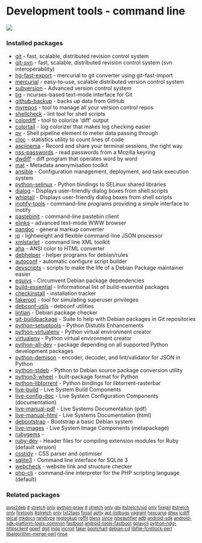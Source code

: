 # Development tools - command line

[![](https://screenshots.debian.net/thumbnail/git/)](https://screenshots.debian.net/screenshot/git/)


 

### Installed packages

* [git](https://packages.debian.org/stretch/git) - fast, scalable, distributed revision control system
* [git-svn](https://packages.debian.org/stretch/git-svn) - fast, scalable, distributed revision control system (svn interoperability)
* [hg-fast-export](https://packages.debian.org/stretch/hg-fast-export) - mercurial to git converter using git-fast-import
* [mercurial](https://packages.debian.org/stretch/mercurial) - easy-to-use, scalable distributed version control system
* [subversion](https://packages.debian.org/stretch/subversion) - Advanced version control system
* [tig](https://packages.debian.org/stretch/tig) - ncurses-based text-mode interface for Git
* [github-backup](https://packages.debian.org/stretch/github-backup) - backs up data from GitHub
* [myrepos](https://packages.debian.org/stretch/myrepos) - tool to manage all your version control repos
* [shellcheck](https://packages.debian.org/stretch/shellcheck) - lint tool for shell scripts
* [colordiff](https://packages.debian.org/stretch/colordiff) - tool to colorize 'diff' output
* [colortail](https://packages.debian.org/stretch/colortail) - log colorizer that makes log checking easier
* [pv](https://packages.debian.org/stretch/pv) - Shell pipeline element to meter data passing through
* [cloc](https://packages.debian.org/stretch/cloc) - statistics utility to count lines of code
* [asciinema](https://packages.debian.org/stretch/asciinema) - Record and share your terminal sessions, the right way
* [nss-passwords](https://packages.debian.org/stretch/nss-passwords) - read passwords from a Mozilla keyring
* [dwdiff](https://packages.debian.org/stretch/dwdiff) - diff program that operates word by word
* [mat](https://packages.debian.org/stretch/mat) - Metadata anonymisation toolkit
* [ansible](https://packages.debian.org/stretch/ansible) - Configuration management, deployment, and task execution system
* [python-selinux](https://packages.debian.org/stretch/python-selinux) - Python bindings to SELinux shared libraries
* [dialog](https://packages.debian.org/stretch/dialog) - Displays user-friendly dialog boxes from shell scripts
* [whiptail](https://packages.debian.org/stretch/whiptail) - Displays user-friendly dialog boxes from shell scripts
* [inotify-tools](https://packages.debian.org/stretch/inotify-tools) - command-line programs providing a simple interface to inotify
* [pastebinit](https://packages.debian.org/stretch/pastebinit) - command-line pastebin client
* [elinks](https://packages.debian.org/stretch/elinks) - advanced text-mode WWW browser
* [pandoc](https://packages.debian.org/stretch/pandoc) - general markup converter
* [jq](https://packages.debian.org/stretch/jq) - lightweight and flexible command-line JSON processor
* [xmlstarlet](https://packages.debian.org/stretch/xmlstarlet) - command line XML toolkit
* [aha](https://packages.debian.org/stretch/aha) - ANSI color to HTML converter
* [debhelper](https://packages.debian.org/stretch/debhelper) - helper programs for debian/rules
* [autoconf](https://packages.debian.org/stretch/autoconf) - automatic configure script builder
* [devscripts](https://packages.debian.org/stretch/devscripts) - scripts to make the life of a Debian Package maintainer easier
* [equivs](https://packages.debian.org/stretch/equivs) - Circumvent Debian package dependencies
* [build-essential](https://packages.debian.org/stretch/build-essential) - Informational list of build-essential packages
* [checkinstall](https://packages.debian.org/stretch/checkinstall) - installation tracker
* [fakeroot](https://packages.debian.org/stretch/fakeroot) - tool for simulating superuser privileges
* [debconf-utils](https://packages.debian.org/stretch/debconf-utils) - debconf utilities
* [lintian](https://packages.debian.org/stretch/lintian) - Debian package checker
* [git-buildpackage](https://packages.debian.org/stretch/git-buildpackage) - Suite to help with Debian packages in Git repositories
* [python-setuptools](https://packages.debian.org/stretch/python-setuptools) - Python Distutils Enhancements
* [python-virtualenv](https://packages.debian.org/stretch/python-virtualenv) - Python virtual environment creator
* [virtualenv](https://packages.debian.org/stretch/virtualenv) - Python virtual environment creator
* [python-all-dev](https://packages.debian.org/stretch/python-all-dev) - package depending on all supported Python development packages
* [python-demjson](https://packages.debian.org/stretch/python-demjson) - encoder, decoder, and lint/validator for JSON in Python
* [python-stdeb](https://packages.debian.org/stretch/python-stdeb) - Python to Debian source package conversion utility
* [python3-wheel](https://packages.debian.org/stretch/python3-wheel) - built-package format for Python
* [python-libtorrent](https://packages.debian.org/stretch/python-libtorrent) - Python bindings for libtorrent-rasterbar
* [live-build](https://packages.debian.org/stretch/live-build) - Live System Build Components
* [live-config-doc](https://packages.debian.org/stretch/live-config-doc) - Live System Configuration Components (documentation)
* [live-manual-pdf](https://packages.debian.org/stretch/live-manual-pdf) - Live Systems Documentation (pdf)
* [live-manual-html](https://packages.debian.org/stretch/live-manual-html) - Live Systems Documentation (html)
* [debootstrap](https://packages.debian.org/stretch/debootstrap) - Bootstrap a basic Debian system
* [live-images](https://packages.debian.org/stretch/live-images) - Live System Image Components (metapackage)
* [rubygems](https://packages.debian.org/stretch/rubygems) - 
* [ruby-dev](https://packages.debian.org/stretch/ruby-dev) - Header files for compiling extension modules for Ruby (default version)
* [csstidy](https://packages.debian.org/stretch/csstidy) - CSS parser and optimiser
* [sqlite3](https://packages.debian.org/stretch/sqlite3) - Command line interface for SQLite 3
* [webcheck](https://packages.debian.org/stretch/webcheck) - website link and structure checker
* [php-cli](https://packages.debian.org/stretch/php-cli) - command-line interpreter for the PHP scripting language (default)

### Related packages

<sub> [pypi2deb](https://packages.debian.org/stretch/pypi2deb) [#](https://packages.debian.org/stretch/#) [stretch](https://packages.debian.org/stretch/stretch) [only](https://packages.debian.org/stretch/only) [python-praw](https://packages.debian.org/stretch/python-praw) [#](https://packages.debian.org/stretch/#) [stretch](https://packages.debian.org/stretch/stretch) [only](https://packages.debian.org/stretch/only) [ghi](https://packages.debian.org/stretch/ghi) [#stretch/sid](https://packages.debian.org/stretch/#stretch/sid) [only](https://packages.debian.org/stretch/only) [firejail](https://packages.debian.org/stretch/firejail) [#stretch](https://packages.debian.org/stretch/#stretch) [only](https://packages.debian.org/stretch/only) [firetools](https://packages.debian.org/stretch/firetools) [#stretch](https://packages.debian.org/stretch/#stretch) [only](https://packages.debian.org/stretch/only) [txt2tags](https://packages.debian.org/stretch/txt2tags) [fossil](https://packages.debian.org/stretch/fossil) [aptly](https://packages.debian.org/stretch/aptly) [apt-listbugs](https://packages.debian.org/stretch/apt-listbugs) [vagrant](https://packages.debian.org/stretch/vagrant) [hexcurse](https://packages.debian.org/stretch/hexcurse) [dhex](https://packages.debian.org/stretch/dhex) [icdiff](https://packages.debian.org/stretch/icdiff) [lolcat](https://packages.debian.org/stretch/lolcat) [mkdocs](https://packages.debian.org/stretch/mkdocs) [randtype](https://packages.debian.org/stretch/randtype) [reglookup](https://packages.debian.org/stretch/reglookup) [roffit](https://packages.debian.org/stretch/roffit) [bless](https://packages.debian.org/stretch/bless) [since](https://packages.debian.org/stretch/since) [jsbeautifier](https://packages.debian.org/stretch/jsbeautifier) [adb](https://packages.debian.org/stretch/adb) [android-sdk](https://packages.debian.org/stretch/android-sdk) [android-sdk-platform-tools-common](https://packages.debian.org/stretch/android-sdk-platform-tools-common) [fastboot](https://packages.debian.org/stretch/fastboot) [android-tools-fastboot](https://packages.debian.org/stretch/android-tools-fastboot) [gplaycli](https://packages.debian.org/stretch/gplaycli) [python-ndg-httpsclient](https://packages.debian.org/stretch/python-ndg-httpsclient) [gperf](https://packages.debian.org/stretch/gperf) [dgit](https://packages.debian.org/stretch/dgit) [mdp](https://packages.debian.org/stretch/mdp) [incron](https://packages.debian.org/stretch/incron) [faker](https://packages.debian.org/stretch/faker) [bootchart](https://packages.debian.org/stretch/bootchart) [debian-cd](https://packages.debian.org/stretch/debian-cd) [libfile-fcntllock-perl](https://packages.debian.org/stretch/libfile-fcntllock-perl) [libalgorithm-merge-perl](https://packages.debian.org/stretch/libalgorithm-merge-perl) [rinse](https://packages.debian.org/stretch/rinse)  </sub>
